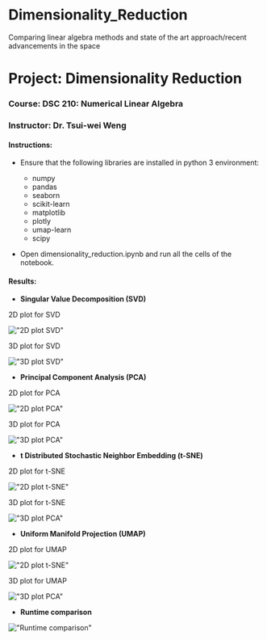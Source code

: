 # Dimensionality_Reduction
 Comparing linear algebra methods and state of the art approach/recent advancements in the space


# Project: Dimensionality Reduction
### Course: DSC 210: Numerical Linear Algebra
### Instructor: Dr. Tsui-wei Weng

#### Instructions:
* Ensure that the following libraries are installed in python 3 environment:
  - numpy
  - pandas
  - seaborn
  - scikit-learn
  - matplotlib
  - plotly
  - umap-learn
  - scipy
  
* Open dimensionality_reduction.ipynb and run all the cells of the notebook.

#### Results:

* **Singular Value Decomposition (SVD)**

2D plot for SVD

!["2D plot SVD"](https://github.com/Tanmay-Pardhi/Dimensionality_Reduction/blob/main/images/SVD_scratch.jpg?raw=True")

3D plot for SVD

!["3D plot SVD"](https://github.com/Tanmay-Pardhi/Dimensionality_Reduction/blob/main/images/SVD_3d.jpg?raw=True")

* **Principal Component Analysis (PCA)**

2D plot for PCA

!["2D plot PCA"](https://github.com/Tanmay-Pardhi/Dimensionality_Reduction/blob/main/images/PCA_scratch.jpg?raw=True")

3D plot for PCA

!["3D plot PCA"](https://github.com/Tanmay-Pardhi/Dimensionality_Reduction/blob/main/images/PCA_3d.jpg?raw=True")

* **t Distributed Stochastic Neighbor Embedding (t-SNE)**

2D plot for t-SNE

!["2D plot t-SNE"](https://github.com/Tanmay-Pardhi/Dimensionality_Reduction/blob/main/images/tsne_plot.jpg?raw=True")

3D plot for t-SNE

!["3D plot PCA"](https://github.com/Tanmay-Pardhi/Dimensionality_Reduction/blob/main/images/T-SNE_3d.jpg?raw=True")

* **Uniform Manifold Projection (UMAP)**

2D plot for UMAP

!["2D plot t-SNE"](https://github.com/Tanmay-Pardhi/Dimensionality_Reduction/blob/main/images/umap_plot.jpg?raw=True")

3D plot for UMAP

!["3D plot PCA"](https://github.com/Tanmay-Pardhi/Dimensionality_Reduction/blob/main/images/UMAP_3d.jpg?raw=True")

* **Runtime comparison**

!["Runtime comparison"](https://github.com/Tanmay-Pardhi/Dimensionality_Reduction/blob/main/images/Runtime_comparison.jpg?raw=True")

